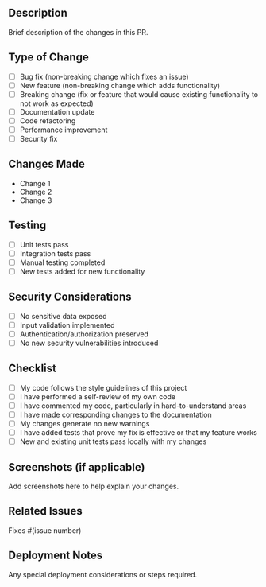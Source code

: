 ## Description

Brief description of the changes in this PR.

## Type of Change

- [ ] Bug fix (non-breaking change which fixes an issue)
- [ ] New feature (non-breaking change which adds functionality)
- [ ] Breaking change (fix or feature that would cause existing functionality to not work as expected)
- [ ] Documentation update
- [ ] Code refactoring
- [ ] Performance improvement
- [ ] Security fix

## Changes Made

- Change 1
- Change 2
- Change 3

## Testing

- [ ] Unit tests pass
- [ ] Integration tests pass
- [ ] Manual testing completed
- [ ] New tests added for new functionality

## Security Considerations

- [ ] No sensitive data exposed
- [ ] Input validation implemented
- [ ] Authentication/authorization preserved
- [ ] No new security vulnerabilities introduced

## Checklist

- [ ] My code follows the style guidelines of this project
- [ ] I have performed a self-review of my own code
- [ ] I have commented my code, particularly in hard-to-understand areas
- [ ] I have made corresponding changes to the documentation
- [ ] My changes generate no new warnings
- [ ] I have added tests that prove my fix is effective or that my feature works
- [ ] New and existing unit tests pass locally with my changes

## Screenshots (if applicable)

Add screenshots here to help explain your changes.

## Related Issues

Fixes #(issue number)

## Deployment Notes

Any special deployment considerations or steps required.
